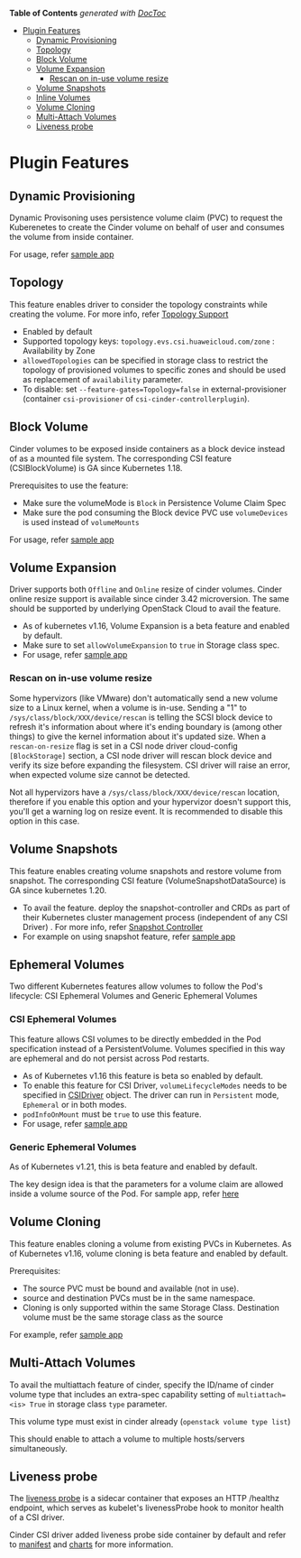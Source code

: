 <!-- START doctoc generated TOC please keep comment here to allow auto update -->
<!-- DON'T EDIT THIS SECTION, INSTEAD RE-RUN doctoc TO UPDATE -->
**Table of Contents**  *generated with [DocToc](https://github.com/thlorenz/doctoc)*

- [Plugin Features](#plugin-features)
  - [Dynamic Provisioning](#dynamic-provisioning)
  - [Topology](#topology)
  - [Block Volume](#block-volume)
  - [Volume Expansion](#volume-expansion)
    - [Rescan on in-use volume resize](#rescan-on-in-use-volume-resize)
  - [Volume Snapshots](#volume-snapshots)
  - [Inline Volumes](#inline-volumes)
  - [Volume Cloning](#volume-cloning)
  - [Multi-Attach Volumes](#multi-attach-volumes)
  - [Liveness probe](#liveness-probe)

<!-- END doctoc generated TOC please keep comment here to allow auto update -->

# Plugin Features

## Dynamic Provisioning

Dynamic Provisoning uses persistence volume claim (PVC) to request the Kuberenetes to create the Cinder volume on behalf of user and consumes the volume from inside container.

For usage, refer [sample app](./examples.md#dynamic-volume-provisioning)  

## Topology

This feature enables driver to consider the topology constraints while creating the volume. For more info, refer [Topology Support](https://github.com/kubernetes-csi/external-provisioner/blob/master/README.md#topology-support)

* Enabled by default
* Supported topology keys:
  `topology.evs.csi.huaweicloud.com/zone` : Availability by Zone
* `allowedTopologies` can be specified in storage class to restrict the topology of provisioned volumes to specific zones and should be used as replacement of `availability` parameter.
* To disable: set `--feature-gates=Topology=false` in external-provisioner (container `csi-provisioner` of `csi-cinder-controllerplugin`).

## Block Volume

Cinder volumes to be exposed inside containers as a block device instead of as a mounted file system. The corresponding CSI feature (CSIBlockVolume) is GA since Kubernetes 1.18.

Prerequisites to use the feature:
* Make sure the volumeMode is `Block` in Persistence Volume Claim Spec
* Make sure the pod consuming the Block device PVC use `volumeDevices` is used instead of `volumeMounts`

For usage, refer [sample app](./examples.md#using-block-volume)

## Volume Expansion

Driver supports both `Offline` and `Online` resize of cinder volumes. Cinder online resize support is available since cinder 3.42 microversion. 
The same should be supported by underlying OpenStack Cloud to avail the feature.

* As of kubernetes v1.16, Volume Expansion is a beta feature and enabled by default.
* Make sure to set `allowVolumeExpansion` to `true` in Storage class spec.
* For usage, refer [sample app](./examples.md#volume-expansion-example)

### Rescan on in-use volume resize

Some hypervizors (like VMware) don't automatically send a new volume size to a Linux kernel, when a volume is in-use. Sending a "1" to `/sys/class/block/XXX/device/rescan` is telling the SCSI block device to refresh it's information about where it's ending boundary is (among other things) to give the kernel information about it's updated size. When a `rescan-on-resize` flag is set in a CSI node driver cloud-config `[BlockStorage]` section, a CSI node driver will rescan block device and verify its size before expanding the filesystem. CSI driver will raise an error, when expected volume size cannot be detected.

Not all hypervizors have a `/sys/class/block/XXX/device/rescan` location, therefore if you enable this option and your hypervizor doesn't support this, you'll get a warning log on resize event. It is recommended to disable this option in this case.

## Volume Snapshots

This feature enables creating volume snapshots and restore volume from snapshot. The corresponding CSI feature (VolumeSnapshotDataSource) is GA since kubernetes 1.20.

* To avail the feature. deploy the snapshot-controller and CRDs as part of their Kubernetes cluster management process (independent of any CSI Driver) . For more info, refer [Snapshot Controller](https://kubernetes-csi.github.io/docs/snapshot-controller.html)
* For example on using snapshot feature, refer [sample app](./examples#snapshot-create-and-restore)

## Ephemeral Volumes

Two different Kubernetes features allow volumes to follow the Pod's lifecycle: CSI Ephemeral Volumes and Generic Ephemeral Volumes

### CSI Ephemeral Volumes

This feature allows CSI volumes to be directly embedded in the Pod specification instead of a PersistentVolume. Volumes specified in this way are ephemeral and do not persist across Pod restarts.

* As of Kubernetes v1.16 this feature is beta so enabled by default. 
* To enable this feature for CSI Driver, `volumeLifecycleModes` needs to be specified in [CSIDriver](../../manifests/cinder-csi-plugin/csi-cinder-driver.yaml) object. The driver can run in `Persistent` mode, `Ephemeral` or in both modes.
* `podInfoOnMount` must be `true` to use this feature.
* For usage, refer [sample app](./examples.md#deploy-app-using-inline-volumes)

### Generic Ephemeral Volumes

As of Kubernetes v1.21, this is beta feature and enabled by default.

The key design idea is that the parameters for a volume claim are allowed inside a volume source of the Pod. For sample app, refer [here](../../examples/cinder-csi-plugin/ephemeral/generic-ephemeral-volumes.yaml)

## Volume Cloning

This feature enables cloning a volume from existing PVCs in Kubernetes. As of Kubernetes v1.16, volume cloning is beta feature and enabled by default.

Prerequisites:
* The source PVC must be bound and available (not in use).
* source and destination PVCs must be in the same namespace.
* Cloning is only supported within the same Storage Class. Destination volume must be the same storage class as the source

For example, refer [sample app](../../examples/cinder-csi-plugin/clone)

## Multi-Attach Volumes

To avail the multiattach feature of cinder, specify the ID/name of cinder volume type that includes an extra-spec capability setting of `multiattach=<is> True` in storage class `type` parameter.

This volume type must exist in cinder already (`openstack volume type list`)

This should enable to attach a volume to multiple hosts/servers simultaneously.

## Liveness probe

The [liveness probe](https://github.com/kubernetes-csi/livenessprobe) is a sidecar container that exposes an HTTP /healthz endpoint, which serves as kubelet's livenessProbe hook to monitor health of a CSI driver.

Cinder CSI driver added liveness probe side container by default and refer to [manifest](../../manifests/cinder-csi-plugin/cinder-csi-controllerplugin.yaml) and [charts](../../charts/cinder-csi-plugin) for more information.
